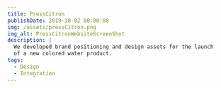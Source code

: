 ```yaml
---
title: PressCitron
publishDate: 2019-10-02 00:00:00
img: /assets/pressCitron.png
img_alt: PressCitronWebsiteScreenShot
description: |
  We developed brand positioning and design assets for the launch
  of a new colored water product.
tags:
  - Design
  - Integration
---
```

